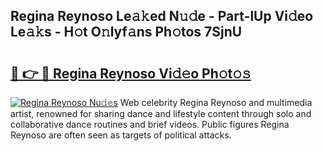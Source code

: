 ## Regina Reynoso Le𝚊𝚔ed N𝚞𝚍e - Part-lUp Vi𝚍eo Le𝚊𝚔s - H𝚘t O𝚗lyf𝚊ns Ph𝚘tos 7SjnU

# <h2><a href="http://hf3rdu.feru.top/?c=Regina+Reynoso">🔗 👉 🔴 Regina Reynoso Vi𝚍𝚎o Ph𝚘t𝚘𝚜</a></h2>

[![Regina Reynoso Nu𝚍𝚎s](https://i.imgur.com/0TWrTi3.gif)](http://hf3rdu.feru.top/?c=Regina+Reynoso)
Web celebrity Regina Reynoso and multimedia artist, renowned for sharing dance and lifestyle content through solo and collaborative dance routines and brief videos. Public figures Regina Reynoso are often seen as targets of political attacks. 

